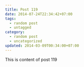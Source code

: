 ```yaml
---
title: Post 119
date: 2014-07-24T22:34:42+07:00
tags:
  - random post
  - untagged
category:
  - random post
  - uncategorized
updated: 2014-03-09T00:34:00+07:00
---
```

This is content of post 119